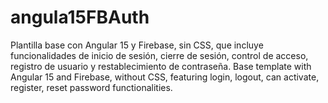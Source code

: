 # angula15FBAuth
Plantilla base con Angular 15 y Firebase, sin CSS, que incluye funcionalidades de inicio de sesión, cierre de sesión, control de acceso, registro de usuario y restablecimiento de contraseña. Base template with Angular 15 and Firebase, without CSS, featuring login, logout, can activate, register, reset password functionalities.
